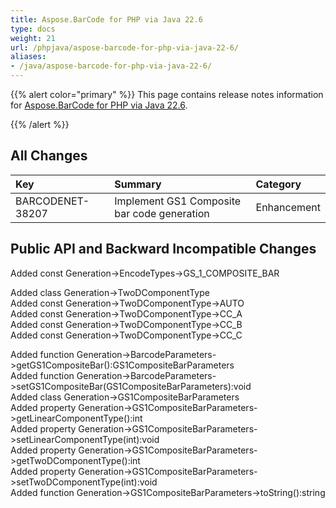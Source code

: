 ```yaml
---
title: Aspose.BarCode for PHP via Java 22.6
type: docs
weight: 21
url: /phpjava/aspose-barcode-for-php-via-java-22-6/
aliases:
- /java/aspose-barcode-for-php-via-java-22-6/
---
```


{{% alert color="primary" %}}
This page contains release notes information for [Aspose.BarCode for PHP via Java 22.6](https://downloads.aspose.com/barcode/php/new-releases/aspose.barcode-for-php-via-java-22.6/).

{{% /alert %}} 
## **All Changes**

|**Key**|**Summary**|**Category**|
| :- | :- | :- |
|BARCODENET-38207|Implement GS1 Composite bar code generation|Enhancement|  

## **Public API and Backward Incompatible Changes**

Added const Generation->EncodeTypes->GS_1_COMPOSITE_BAR  

Added class Generation->TwoDComponentType  
Added const Generation->TwoDComponentType->AUTO  
Added const Generation->TwoDComponentType->CC_A  
Added const Generation->TwoDComponentType->CC_B  
Added const Generation->TwoDComponentType->CC_C  

Added function Generation->BarcodeParameters->getGS1CompositeBar():GS1CompositeBarParameters  
Added function Generation->BarcodeParameters->setGS1CompositeBar(GS1CompositeBarParameters):void  
Added class Generation->GS1CompositeBarParameters  
Added property Generation->GS1CompositeBarParameters->getLinearComponentType():int  
Added property Generation->GS1CompositeBarParameters->setLinearComponentType(int):void  
Added property Generation->GS1CompositeBarParameters->getTwoDComponentType():int  
Added property Generation->GS1CompositeBarParameters->setTwoDComponentType(int):void  
Added function Generation->GS1CompositeBarParameters->toString():string  